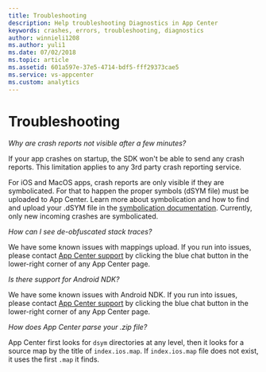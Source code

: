 ```yaml
---
title: Troubleshooting
description: Help troubleshooting Diagnostics in App Center
keywords: crashes, errors, troubleshooting, diagnostics
author: winnieli1208
ms.author: yuli1
ms.date: 07/02/2018
ms.topic: article
ms.assetid: 601a597e-37e5-4714-bdf5-fff29373cae5
ms.service: vs-appcenter
ms.custom: analytics 
---
```


# Troubleshooting

*Why are crash reports not visible after a few minutes?*

If your app crashes on startup, the SDK won't be able to send any crash reports. This limitation applies to any 3rd party crash reporting service.

For iOS and MacOS apps, crash reports are only visible if they are symbolicated. For that to happen the proper symbols (dSYM file) must be uploaded to App Center. Learn more about symbolication and how to find and upload your .dSYM file in the [symbolication documentation](~/diagnostics/symbolication.md). Currently, only new incoming crashes are symbolicated.  
 
*How can I see de-obfuscated stack traces?*

We have some known issues with mappings upload. If you run into issues, please contact [App Center support](https://intercom.help/appcenter/getting-started/getting-help-with-app-center) by clicking the blue chat button in the lower-right corner of any App Center page.

*Is there support for Android NDK?*

We have some known issues with Android NDK. If you run into issues, please contact [App Center support](https://intercom.help/appcenter/getting-started/getting-help-with-app-center) by clicking the blue chat button in the lower-right corner of any App Center page.

*How does App Center parse your .zip file?*

App Center first looks for `dsym` directories at any level, then it looks for a source map by the title of `index.ios.map`. If `index.ios.map` file does not exist, it uses the first `.map` it finds.
